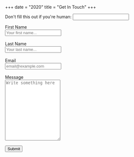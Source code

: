 +++
date = "2020"
title = "Get In Touch"
+++

<form method="post" name="Contact" data-netlify-recaptcha="true" data-netlify="true">
    <p class="hidden">
        <label>Don't fill this out if you're human: <input name="bot-field" /></label>
    </p>
    <label for="fname">First Name</label>
    <br>
    <input type="text" id="fname" name="firstname" placeholder="Your first name...">
    <br>
    <br>
    <label for="lname">Last Name</label>
    <br>
    <input type="text" id="lname" name="lastname" placeholder="Your last name...">
    <br>
    <br>
    <label for="email">Email</label>
    <br>
    <input type="text" id="email" name="email" placeholder="email@example.com">
    <br>
    <br>
    <label for="message">Message</label>
    <br>
    <textarea id="message" name="message" placeholder="Write something here" style="height:200px"></textarea>
    <br>
    <br>
    <input type="submit" value="Submit" style="">
</form>
